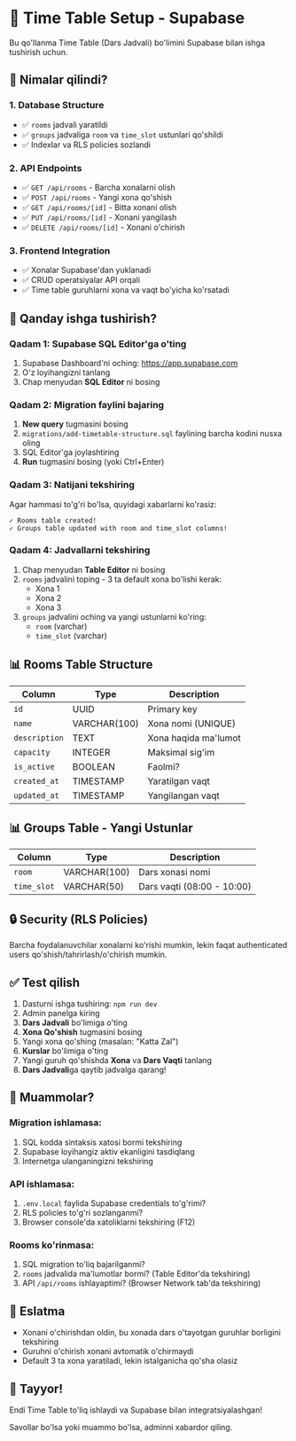 # 📅 Time Table Setup - Supabase

Bu qo'llanma Time Table (Dars Jadvali) bo'limini Supabase bilan ishga tushirish uchun.

## 🎯 Nimalar qilindi?

### 1. Database Structure
- ✅ `rooms` jadvali yaratildi
- ✅ `groups` jadvaliga `room` va `time_slot` ustunlari qo'shildi
- ✅ Indexlar va RLS policies sozlandi

### 2. API Endpoints
- ✅ `GET /api/rooms` - Barcha xonalarni olish
- ✅ `POST /api/rooms` - Yangi xona qo'shish
- ✅ `GET /api/rooms/[id]` - Bitta xonani olish
- ✅ `PUT /api/rooms/[id]` - Xonani yangilash
- ✅ `DELETE /api/rooms/[id]` - Xonani o'chirish

### 3. Frontend Integration
- ✅ Xonalar Supabase'dan yuklanadi
- ✅ CRUD operatsiyalar API orqali
- ✅ Time table guruhlarni xona va vaqt bo'yicha ko'rsatadi

## 🚀 Qanday ishga tushirish?

### Qadam 1: Supabase SQL Editor'ga o'ting

1. Supabase Dashboard'ni oching: https://app.supabase.com
2. O'z loyihangizni tanlang
3. Chap menyudan **SQL Editor** ni bosing

### Qadam 2: Migration faylini bajaring

1. **New query** tugmasini bosing
2. `migrations/add-timetable-structure.sql` faylining barcha kodini nusxa oling
3. SQL Editor'ga joylashtiring
4. **Run** tugmasini bosing (yoki Ctrl+Enter)

### Qadam 3: Natijani tekshiring

Agar hammasi to'g'ri bo'lsa, quyidagi xabarlarni ko'rasiz:
```
✓ Rooms table created!
✓ Groups table updated with room and time_slot columns!
```

### Qadam 4: Jadvallarni tekshiring

1. Chap menyudan **Table Editor** ni bosing
2. `rooms` jadvalini toping - 3 ta default xona bo'lishi kerak:
   - Xona 1
   - Xona 2  
   - Xona 3
3. `groups` jadvalini oching va yangi ustunlarni ko'ring:
   - `room` (varchar)
   - `time_slot` (varchar)

## 📊 Rooms Table Structure

| Column | Type | Description |
|--------|------|-------------|
| `id` | UUID | Primary key |
| `name` | VARCHAR(100) | Xona nomi (UNIQUE) |
| `description` | TEXT | Xona haqida ma'lumot |
| `capacity` | INTEGER | Maksimal sig'im |
| `is_active` | BOOLEAN | Faolmi? |
| `created_at` | TIMESTAMP | Yaratilgan vaqt |
| `updated_at` | TIMESTAMP | Yangilangan vaqt |

## 📊 Groups Table - Yangi Ustunlar

| Column | Type | Description |
|--------|------|-------------|
| `room` | VARCHAR(100) | Dars xonasi nomi |
| `time_slot` | VARCHAR(50) | Dars vaqti (08:00 - 10:00) |

## 🔒 Security (RLS Policies)

Barcha foydalanuvchilar xonalarni ko'rishi mumkin, lekin faqat authenticated users qo'shish/tahrirlash/o'chirish mumkin.

## ✅ Test qilish

1. Dasturni ishga tushiring: `npm run dev`
2. Admin panelga kiring
3. **Dars Jadvali** bo'limiga o'ting
4. **Xona Qo'shish** tugmasini bosing
5. Yangi xona qo'shing (masalan: "Katta Zal")
6. **Kurslar** bo'limiga o'ting
7. Yangi guruh qo'shishda **Xona** va **Dars Vaqti** tanlang
8. **Dars Jadvali**ga qaytib jadvalga qarang!

## 🐛 Muammolar?

### Migration ishlamasa:

1. SQL kodda sintaksis xatosi bormi tekshiring
2. Supabase loyihangiz aktiv ekanligini tasdiqlang
3. Internetga ulanganingizni tekshiring

### API ishlamasa:

1. `.env.local` faylida Supabase credentials to'g'rimi?
2. RLS policies to'g'ri sozlanganmi?
3. Browser console'da xatoliklarni tekshiring (F12)

### Rooms ko'rinmasa:

1. SQL migration to'liq bajarilganmi?
2. `rooms` jadvalida ma'lumotlar bormi? (Table Editor'da tekshiring)
3. API `/api/rooms` ishlayaptimi? (Browser Network tab'da tekshiring)

## 📝 Eslatma

- Xonani o'chirishdan oldin, bu xonada dars o'tayotgan guruhlar borligini tekshiring
- Guruhni o'chirish xonani avtomatik o'chirmaydi
- Default 3 ta xona yaratiladi, lekin istalganicha qo'sha olasiz

## 🎉 Tayyor!

Endi Time Table to'liq ishlaydi va Supabase bilan integratsiyalashgan!

Savollar bo'lsa yoki muammo bo'lsa, adminni xabardor qiling.

